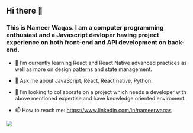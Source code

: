 ## Hi there 👋

### This is Nameer Waqas. I am a computer programming enthusiast and a Javascript devloper having project experience on both front-end and API development on back-end.

- 🌱 I’m currently learning React and React Native advanced practices as well as more on design patterns and state management.

- 💬 Ask me about JavaScript, React, React native, Python.

- 👯 I’m looking to collaborate on a project which needs a developer with above mentioned expertise and have knowledge oriented enviroment.

- 📫 How to reach me: https://www.linkedin.com/in/nameerwaqas


<!--
**NameerWaqas/NameerWaqas** is a ✨ _special_ ✨ repository because its `README.md` (this file) appears on your GitHub profile.

Here are some ideas to get you started:

- 🔭 I’m currently working on ...
- 🌱 I’m currently learning ...
- 👯 I’m looking to collaborate on ...
- 🤔 I’m looking for help with ...
- 💬 Ask me about ...
- 📫 How to reach me: ...
- 😄 Pronouns: ...
- ⚡ Fun fact: ...
-->

<img src="https://github-readme-stats.vercel.app/api?username=NameerWaqas&&show_icons=true&title_color=ffffff&icon_color=bb2acf&text_color=daf7dc&bg_color=151515" />
